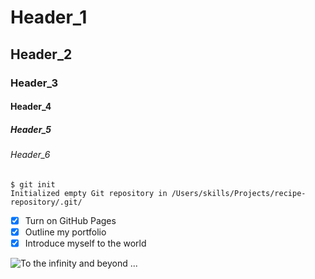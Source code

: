 # Header_1
## Header_2
### Header_3
#### Header_4
##### Header_5
###### Header_6

```
$ git init
Initialized empty Git repository in /Users/skills/Projects/recipe-repository/.git/
```


- [x] Turn on GitHub Pages
- [x] Outline my portfolio
- [x] Introduce myself to the world

![To the infinity and beyond ... ](https://github.com/user-attachments/assets/fd182aa9-7ccb-4f59-809a-923d9a46be5d)




